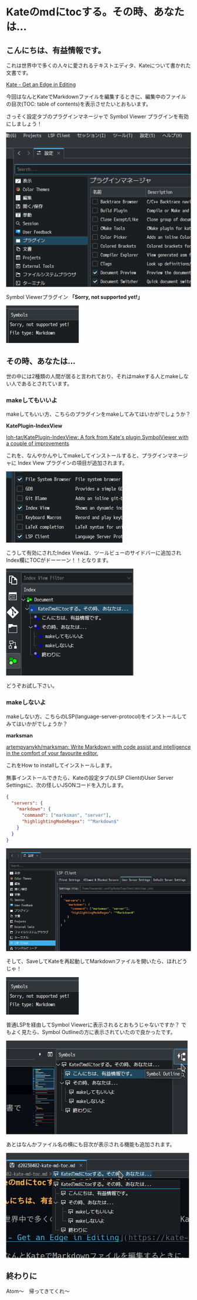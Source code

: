 # Kateのmdにtocする。その時、あなたは...

## こんにちは、有益情報です。

これは世界中で多くの人々に愛されるテキストエディタ、Kateについて書かれた文書です。

[Kate - Get an Edge in Editing](https://kate-editor.org/ja/)

今回はなんとKateでMarkdownファイルを編集するときに、編集中のファイルの目次(TOC: table of contents)を表示させたいとおもいます。

さっそく設定タブのプラグインマネージャで Symbol Viewer プラグインを有効にしましょう！

![プラグイン設定](https://github.com/hideki-masuoka/bericht/raw/main/assets/d20230402-kate-md-toc/Screenshot_20230402_170237.png)

Symbol Viewerプラグイン **「Sorry, not supported yet!」**

![NOT SUPPORTED YET](https://github.com/hideki-masuoka/bericht/raw/main/assets/d20230402-kate-md-toc/Screenshot_20230402_170021.png)

## その時、あなたは...

世の中には2種類の人間が居ると言われており、それはmakeする人とmakeしない人であるとされています。

### makeしてもいいよ

makeしてもいい方、こちらのプラグインをmakeしてみてはいかがでしょうか？

**KatePlugin-IndexView**

[loh-tar/KatePlugin-IndexView: A fork from Kate's plugin SymbolViewer with a couple of improvements](https://github.com/loh-tar/KatePlugin-IndexView)

これを、なんやかんやしてmakeしてインストールすると、プラグインマネージャに Index View プラグインの項目が追加されます。

![Index Viewが追加された様子](https://github.com/hideki-masuoka/bericht/raw/main/assets/d20230402-kate-md-toc/Screenshot_20230402_170342.png)

こうして有効にされたIndex Viewは、ツールビューのサイドバーに追加されIndex欄にTOCがドーーーン！！となります。

![目次が表示されている様子](https://github.com/hideki-masuoka/bericht/raw/main/assets/d20230402-kate-md-toc/Screenshot_20230402_165938.png)

どうぞお試し下さい。

### makeしないよ

makeしない方、こちらのLSP(language-server-protocol)をインストールしてみてはいかがでしょうか？

**marksman**

[artempyanykh/marksman: Write Markdown with code assist and intelligence in the comfort of your favourite editor.](https://github.com/artempyanykh/marksman)

これをHow to installしてインストールします。

無事インストールできたら、Kateの設定タブのLSP ClientのUser Server Settingsに、次の怪しいJSONコードを入力します。


```json
{
  "servers": {
    "markdown": {
      "command": ["marksman", "server"],
      "highlightingModeRegex": "^Markdown$"
    }
  }
}
```

![設定値入力例](https://github.com/hideki-masuoka/bericht/raw/main/assets/d20230402-kate-md-toc/Screenshot_20230402_170533.png)

そして、SaveしてKateを再起動してMarkdownファイルを開いたら、ほれどうじゃ！

![NOT SUPPORTED YET](https://github.com/hideki-masuoka/bericht/raw/main/assets/d20230402-kate-md-toc/Screenshot_20230402_170021.png)

普通LSPを経由してSymbol Viewerに表示されるとおもうじゃないですか？
でもよく見たら、Symbol Outlineの方に表示されていたので良かったです。

![Symbol Outline に目次が表示されている様子](https://github.com/hideki-masuoka/bericht/raw/main/assets/d20230402-kate-md-toc/Screenshot_20230402_171906.png)

あとはなんかファイル名の横にも目次が表示される機能も追加されます。

![ファイル名の横に目次が表示されている様子](https://github.com/hideki-masuoka/bericht/raw/main/assets/d20230402-kate-md-toc/Screenshot_20230402_171323.png)

## 終わりに

Atom〜　帰ってきてくれ〜

